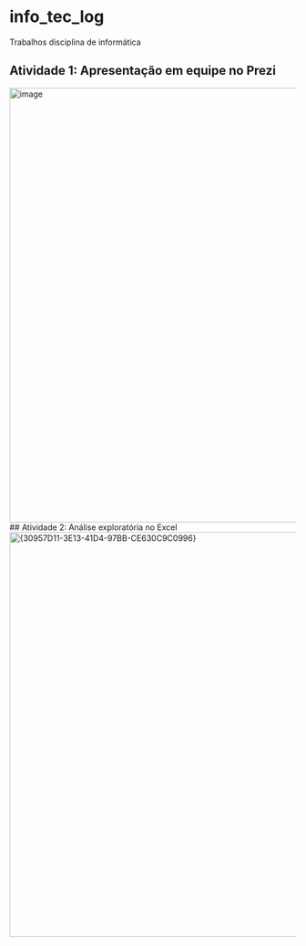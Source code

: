 # info_tec_log
Trabalhos disciplina de informática
## Atividade 1: Apresentação em equipe no Prezi
<img width="1477" height="762" alt="image" src="https://github.com/user-attachments/assets/19b0c974-2dd9-4c76-95be-9c599566e1df" /> 
## Atividade 2: Análise exploratória no Excel
<img width="1911" height="710" alt="{30957D11-3E13-41D4-97BB-CE630C9C0996}" src="https://github.com/user-attachments/assets/9c2fa03c-01eb-4057-b29d-df499bc09e80" />
